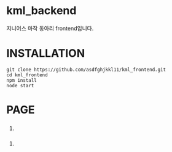 # kml_backend
지니어스 마작 동아리 frontend입니다.

# INSTALLATION

```
git clone https://github.com/asdfghjkkl11/kml_frontend.git
cd kml_frontend
npm install
node start
```

# PAGE

### 

1. 
    
### 

1. 
    
